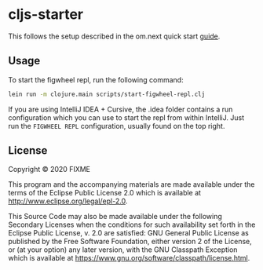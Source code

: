 # cljs-starter

This follows the setup described in the om.next quick
start [guide](https://github.com/omcljs/om/wiki/Quick-Start-%28om.next%29).

## Usage

To start the figwheel repl, run the following command:
```sh
lein run -m clojure.main scripts/start-figwheel-repl.clj
```

If you are using IntelliJ IDEA + Cursive, the .idea folder 
contains a run configuration which you can use to start the
repl from within IntelliJ. Just run the `FIGWHEEL REPL`
configuration, usually found on the top right.

## License

Copyright © 2020 FIXME

This program and the accompanying materials are made available under the
terms of the Eclipse Public License 2.0 which is available at
http://www.eclipse.org/legal/epl-2.0.

This Source Code may also be made available under the following Secondary
Licenses when the conditions for such availability set forth in the Eclipse
Public License, v. 2.0 are satisfied: GNU General Public License as published by
the Free Software Foundation, either version 2 of the License, or (at your
option) any later version, with the GNU Classpath Exception which is available
at https://www.gnu.org/software/classpath/license.html.
